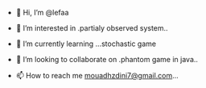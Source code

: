 - 👋 Hi, I’m @lefaa
- 👀 I’m interested in .partialy observed system..
- 🌱 I’m currently learning ...stochastic game
- 💞️ I’m looking to collaborate on .phantom game in java..

- 📫 How to reach me mouadhzdini7@gmail.com...

<!---
lefaa/lefaa is a ✨ special ✨ repository because its `README.md` (this file) appears on your GitHub profile.
You can click the Preview link to take a look at your changes.
--->
